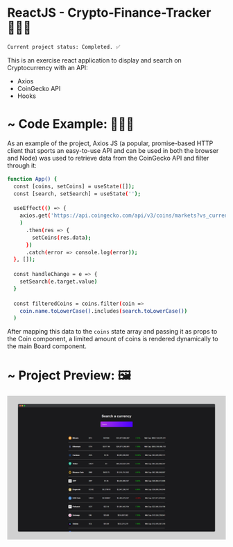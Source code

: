 # ReactJS - Crypto-Finance-Tracker 🧑🏽‍💻

```sh 
Current project status: Completed. ✅  
```

This is an exercise react application to display and search on Cryptocurrency with an API:
  - Axios
  - CoinGecko API
  - Hooks

# ~ Code Example: 👨🏿‍💻 

As an example of the project, Axios JS (a popular, promise-based HTTP client that sports an easy-to-use API and can be used in both the browser and Node) was used to retrieve data from the CoinGecko API and filter through it:

```sh
function App() {
  const [coins, setCoins] = useState([]);
  const [search, setSearch] = useState('');

  useEffect(() => {
    axios.get('https://api.coingecko.com/api/v3/coins/markets?vs_currency=usd&order=market_cap_desc&per_page=100&page=1&sparkline=false'
    )
      .then(res => {
        setCoins(res.data);
      })
      .catch(error => console.log(error));
  }, []);

  const handleChange = e => {
    setSearch(e.target.value)
  }

  const filteredCoins = coins.filter(coin =>
    coin.name.toLowerCase().includes(search.toLowerCase())
  )
```

After mapping this data to the `coins` state array and passing it as props to the Coin component, a limited amount of coins is rendered dynamically to the main Board component.

# ~ Project Preview: 🖼️ 
![](/react-api-crypto-tracker/public/crypto-screenshot.png) 
